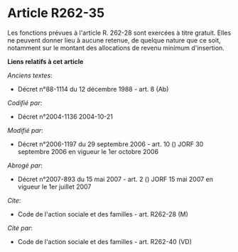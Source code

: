 # Article R262-35

Les fonctions prévues à l'article R. 262-28 sont exercées à titre gratuit. Elles ne peuvent donner lieu à aucune retenue, de
quelque nature que ce soit, notamment sur le montant des allocations de revenu minimum d'insertion.

**Liens relatifs à cet article**

_Anciens textes_:

  - Décret n°88-1114 du 12 décembre 1988 - art. 8 (Ab)

_Codifié par_:

  - Décret n°2004-1136 2004-10-21

_Modifié par_:

  - Décret n°2006-1197 du 29 septembre 2006 - art. 10 () JORF 30 septembre 2006 en vigueur le 1er octobre 2006

_Abrogé par_:

  - Décret n°2007-893 du 15 mai 2007 - art. 2 () JORF 15 mai 2007 en vigueur le 1er juillet 2007

_Cite_:

  - Code de l'action sociale et des familles - art. R262-28 (M)

_Cité par_:

  - Code de l'action sociale et des familles - art. R262-40 (VD)
